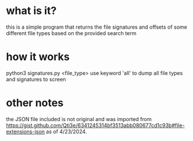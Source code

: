# what is it?
this is a simple program that returns the file signatures and offsets of some different file types based on the provided search term

# how it works
python3 signatures.py <file_type>
use keyword 'all' to dump all file types and signatures to screen

# other notes
the JSON file included is not original and was imported from https://gist.github.com/Qti3e/6341245314bf3513abb080677cd1c93b#file-extensions-json as of 4/23/2024.
